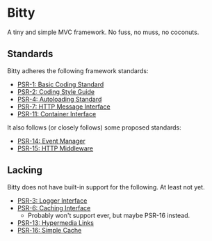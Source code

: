 # Bitty

A tiny and simple MVC framework. No fuss, no muss, no coconuts.

## Standards

Bitty adheres the following framework standards:

- [PSR-1: Basic Coding Standard](http://www.php-fig.org/psr/psr-1/)
- [PSR-2: Coding Style Guide](http://www.php-fig.org/psr/psr-2/)
- [PSR-4: Autoloading Standard](http://www.php-fig.org/psr/psr-4/)
- [PSR-7: HTTP Message Interface](http://www.php-fig.org/psr/psr-7/)
- [PSR-11: Container Interface](http://www.php-fig.org/psr/psr-11/)

It also follows (or closely follows) some proposed standards:

- [PSR-14: Event Manager](https://github.com/php-fig/fig-standards/blob/master/proposed/event-manager.md)
- [PSR-15: HTTP Middleware](https://github.com/php-fig/fig-standards/blob/master/proposed/http-handlers/request-handlers.md)

## Lacking

Bitty does not have built-in support for the following. At least not yet.

- [PSR-3: Logger Interface](http://www.php-fig.org/psr/psr-3/)
- [PSR-6: Caching Interface](http://www.php-fig.org/psr/psr-6/)
  - Probably won't support ever, but maybe PSR-16 instead.
- [PSR-13: Hypermedia Links](http://www.php-fig.org/psr/psr-13/)
- [PSR-16: Simple Cache](http://www.php-fig.org/psr/psr-16/)
